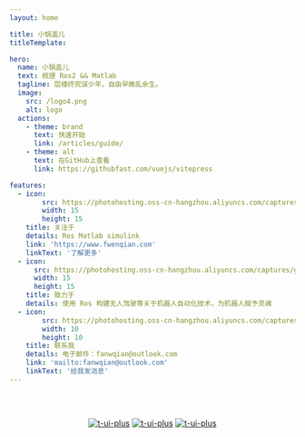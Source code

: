 ```yaml
---
layout: home

title: 小锅盖儿
titleTemplate: 

hero:
  name: 小锅盖儿
  text: 梳理 Ros2 && Matlab
  tagline: 层楼终究误少年，自由早晚乱余生。
  image:
    src: /logo4.png
    alt: logo
  actions:
    - theme: brand
      text: 快速开始
      link: /articles/guide/
    - theme: alt
      text: 在GitHub上查看
      link: https://githubfast.com/vuejs/vitepress

features:
  - icon:
        src: https://photohosting.oss-cn-hangzhou.aliyuncs.com/captures/exploding-head_1f92f.png
        width: 15
        height: 15
    title: 关注于
    details: Ros Matlab simulink
    link: 'https://www.fwenqian.com'
    linkText: '了解更多'
  - icon: 
      src: https://photohosting.oss-cn-hangzhou.aliyuncs.com/captures/grimacing-face_1f62c.png
      width: 15
      height: 15
    title: 致力于
    details: 使用 Ros 构建无人驾驶等关于机器人自动化技术，为机器人赋予灵魂
  - icon: 
        src: https://photohosting.oss-cn-hangzhou.aliyuncs.com/captures/winking-face_1f609.png
        width: 10
        height: 10
    title: 联系我
    details: 电子邮件：fanwqian@outlook.com
    link: 'mailto:fanwqian@outlook.com'
    linkText: '给我发消息'
---
```







<p style="display: flex;justify-content: center;align-items: center;margin-top: 60px; margin-boot= 30px">
    <a href="https://githubfast.com/qiananran" target="_blank"><img src="https://img.shields.io/badge/GitHub-%E8%8A%8A%E5%AE%89%E7%84%B6-pink?style=for-the-badge&logo=GitHub&logoWidth=20&labelColor=black" alt="t-ui-plus"></a>&nbsp
    <a href="https://githubfast.com/qiananran" target="_blank"><img src="https://img.shields.io/badge/qq-%E5%B0%8F%E9%94%85%E7%9B%96%E5%84%BF-blue?style=for-the-badge&logo=Tencent%20QQ&logoColor=white&logoWidth=20&labelColor=black" alt="t-ui-plus"></a>&nbsp
    <a href="https://githubfast.com/qiananran" target="_blank"><img src="https://img.shields.io/badge/bilibili-%E5%B0%8F%E9%94%85%E7%9B%96%E5%84%BF-skyblue?style=for-the-badge&logo=Bilibili&logoColor=white&logoWidth=20&labelColor=black" alt="t-ui-plus"></a>
</p>
